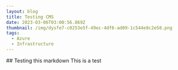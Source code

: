 ```yaml
---
layout: blog
title: Testing CMS
date: 2023-03-06T03:00:56.869Z
thumbnail: /img/dysfe7-c0253e5f-49ec-4df6-ad09-1c544e8c2e58.png
tags:
  - Azure
  - Infrastructure
---
```

#﻿# Testing this markdown
T﻿his is a test